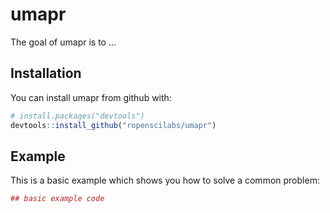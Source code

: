 # umapr

The goal of umapr is to ...

## Installation

You can install umapr from github with:


``` r
# install.packages("devtools")
devtools::install_github("ropenscilabs/umapr")
```

## Example

This is a basic example which shows you how to solve a common problem:

``` r
## basic example code
```
